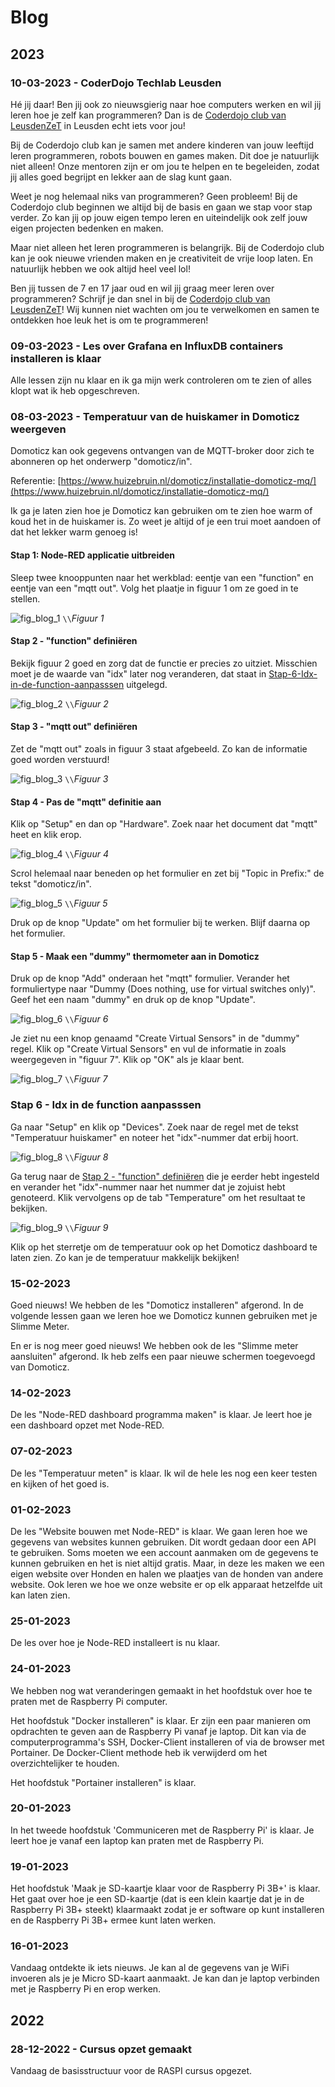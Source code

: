 # Blog

## 2023

### 10-03-2023 - CoderDojo Techlab Leusden

Hé jij daar! Ben jij ook zo nieuwsgierig naar hoe computers werken en wil jij leren hoe je zelf kan programmeren? Dan is de [Coderdojo club van LeusdenZeT](https://www.leusdenzet.nl/techlab/coderdojo/) in Leusden echt iets voor jou!

Bij de Coderdojo club kan je samen met andere kinderen van jouw leeftijd leren programmeren, robots bouwen en games maken. Dit doe je natuurlijk niet alleen! Onze mentoren zijn er om jou te helpen en te begeleiden, zodat jij alles goed begrijpt en lekker aan de slag kunt gaan.

Weet je nog helemaal niks van programmeren? Geen probleem! Bij de Coderdojo club beginnen we altijd bij de basis en gaan we stap voor stap verder. Zo kan jij op jouw eigen tempo leren en uiteindelijk ook zelf jouw eigen projecten bedenken en maken.

Maar niet alleen het leren programmeren is belangrijk. Bij de Coderdojo club kan je ook nieuwe vrienden maken en je creativiteit de vrije loop laten. En natuurlijk hebben we ook altijd heel veel lol!

Ben jij tussen de 7 en 17 jaar oud en wil jij graag meer leren over programmeren? Schrijf je dan snel in bij de [Coderdojo club van LeusdenZeT](https://www.leusdenzet.nl/events-category/coderdojo/)! Wij kunnen niet wachten om jou te verwelkomen en samen te ontdekken hoe leuk het is om te programmeren!

### 09-03-2023 - Les over Grafana en InfluxDB containers installeren is klaar

Alle lessen zijn nu klaar en ik ga mijn werk controleren om te zien of alles klopt wat ik heb opgeschreven.

### 08-03-2023 - Temperatuur van de huiskamer in Domoticz weergeven

Domoticz kan ook gegevens ontvangen van de MQTT-broker door zich te abonneren op het onderwerp "domoticz/in".

Referentie: [https://www.huizebruin.nl/domoticz/installatie-domoticz-mq/](https://www.huizebruin.nl/domoticz/installatie-domoticz-mq/)

Ik ga je laten zien hoe je Domoticz kan gebruiken om te zien hoe warm of koud het in de huiskamer is. Zo weet je altijd of je een trui moet aandoen of dat het lekker warm genoeg is!

#### Stap 1: Node-RED applicatie uitbreiden

Sleep twee knooppunten naar het werkblad: eentje van een "function" en eentje van een "mqtt out". Volg het plaatje in figuur 1 om ze goed in te stellen.

![fig_blog_1](assets/fig_blog_1.png) ``\\``*Figuur 1*

#### Stap 2 - "function" definiëren

Bekijk figuur 2 goed en zorg dat de functie er precies zo uitziet. Misschien moet je de waarde van "idx" later nog veranderen, dat staat in [Stap-6-Idx-in-de-function-aanpasssen](#Stap-6-Idx-in-de-function-aanpasssen) uitgelegd.

![fig_blog_2](assets/fig_blog_2.png) ``\\``*Figuur 2*

#### Stap 3 -  "mqtt out" definiëren

Zet de "mqtt out" zoals in figuur 3 staat afgebeeld. Zo kan de informatie goed worden verstuurd!

![fig_blog_3](assets/fig_blog_3.png) ``\\``*Figuur 3*

#### Stap 4 - Pas de "mqtt" definitie aan

Klik op "Setup" en dan op "Hardware". Zoek naar het document dat "mqtt" heet en klik erop.

![fig_blog_4](assets/fig_blog_4.png) ``\\``*Figuur 4*

Scrol helemaal naar beneden op het formulier en zet bij "Topic in Prefix:" de tekst "domoticz/in".

![fig_blog_5](assets/fig_blog_5.png) ``\\``*Figuur 5*

Druk op de knop "Update" om het formulier bij te werken. Blijf daarna op het formulier.

#### Stap 5 - Maak een "dummy" thermometer aan in Domoticz

Druk op de knop "Add" onderaan het "mqtt" formulier. Verander het formuliertype naar "Dummy (Does nothing, use for virtual switches only)". Geef het een naam "dummy" en druk op de knop "Update".

![fig_blog_6](assets/fig_blog_6.png) ``\\``*Figuur 6*

Je ziet nu een knop genaamd "Create Virtual Sensors" in de "dummy" regel. Klik op "Create Virtual Sensors" en vul de informatie in zoals weergegeven in "figuur 7". Klik op "OK" als je klaar bent.

![fig_blog_7](assets/fig_blog_7.png) ``\\``*Figuur 7*

### Stap 6 - Idx in de function aanpasssen

Ga naar "Setup" en klik op "Devices". Zoek naar de regel met de tekst "Temperatuur huiskamer" en noteer het "idx"-nummer dat erbij hoort.

![fig_blog_8](assets/fig_blog_8.png) ``\\``*Figuur 8*

Ga terug naar de [Stap 2 - "function" definiëren](#Stap-2-"function"-definiëren) die je eerder hebt ingesteld en verander het "idx"-nummer naar het nummer dat je zojuist hebt genoteerd. Klik vervolgens op de tab "Temperature" om het resultaat te bekijken.

![fig_blog_9](assets/fig_blog_9.png) ``\\``*Figuur 9*

Klik op het sterretje om de temperatuur ook op het Domoticz dashboard te laten zien. Zo kan je de temperatuur makkelijk bekijken!

### 15-02-2023 

Goed nieuws! We hebben de les "Domoticz installeren" afgerond. In de volgende lessen gaan we leren hoe we Domoticz kunnen gebruiken met je Slimme Meter.

En er is nog meer goed nieuws! We hebben ook de les "Slimme meter aansluiten" afgerond. Ik heb zelfs een paar nieuwe schermen toegevoegd van Domoticz.

### 14-02-2023

De les "Node-RED dashboard programma maken" is klaar. Je leert hoe je een dashboard opzet met Node-RED.

### 07-02-2023

De les "Temperatuur meten" is klaar. Ik wil de hele les nog een keer testen en kijken of het goed is.

### 01-02-2023

De les "Website bouwen met Node-RED" is klaar. We gaan leren hoe we gegevens van websites kunnen gebruiken. Dit wordt gedaan door een API te gebruiken. Soms moeten we een account aanmaken om de gegevens te kunnen gebruiken en het is niet altijd gratis. Maar, in deze les maken we een eigen website over Honden en halen we plaatjes van de honden van andere website. Ook leren we hoe we onze website er op elk apparaat hetzelfde uit kan laten zien.

### 25-01-2023

De les over hoe je Node-RED installeert is nu klaar.

### 24-01-2023

We hebben nog wat veranderingen gemaakt in het hoofdstuk over hoe te praten met de Raspberry Pi computer.

Het hoofdstuk "Docker installeren" is klaar. Er zijn een paar manieren om opdrachten te geven aan de Raspberry Pi vanaf je laptop. Dit kan via de computerprogramma's SSH, Docker-Client installeren of via de browser met Portainer. De Docker-Client methode heb ik verwijderd om het overzichtelijker te houden.

Het hoofdstuk "Portainer installeren" is klaar.

### 20-01-2023

In het tweede hoofdstuk 'Communiceren met de Raspberry Pi' is klaar. Je leert hoe je vanaf een laptop kan praten met de Raspberry Pi.

### 19-01-2023

Het hoofdstuk 'Maak je SD-kaartje klaar voor de Raspberry Pi 3B+' is klaar. Het gaat over hoe je een SD-kaartje (dat is een klein kaartje dat je in de Raspberry Pi 3B+ steekt) klaarmaakt zodat je er software op kunt installeren en de Raspberry Pi 3B+ ermee kunt laten werken.

### 16-01-2023
Vandaag ontdekte ik iets nieuws. Je kan al de gegevens van je WiFi invoeren als je je Micro SD-kaart aanmaakt. Je kan dan je laptop verbinden met je Raspberry Pi en erop werken.

## 2022

### 28-12-2022 - Cursus opzet gemaakt

Vandaag de basisstructuur voor de RASPI cursus opgezet.

